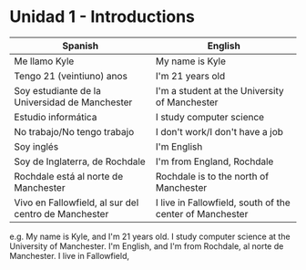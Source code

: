 # Unidad 1 - Introductions

| Spanish                                              | English                                                  |
| ---------------------------------------------------- | -------------------------------------------------------- |
| Me llamo Kyle                                        | My name is Kyle                                          |
| Tengo 21 (veintiuno) anos                            | I'm 21 years old                                         |
| Soy estudiante de la Universidad de Manchester       | I'm a student at the University of Manchester            |
| Estudio informática                                  | I study computer science                                 |
| No trabajo/No tengo trabajo                          | I don't work/I don't have a job                          |
| Soy inglés                                           | I'm English                                              |
| Soy de Inglaterra, de Rochdale                       | I'm from England, Rochdale                               |
| Rochdale está al norte de Manchester                 | Rochdale is to the north of Manchester                   |
| Vivo en Fallowfield, al sur del centro de Manchester | I live in Fallowfield, south of the center of Manchester |
e.g.
My name is Kyle, and I'm 21 years old. I study computer science at the University of Manchester. I'm English, and I'm from Rochdale, al norte de Manchester. I live in Fallowfield, 